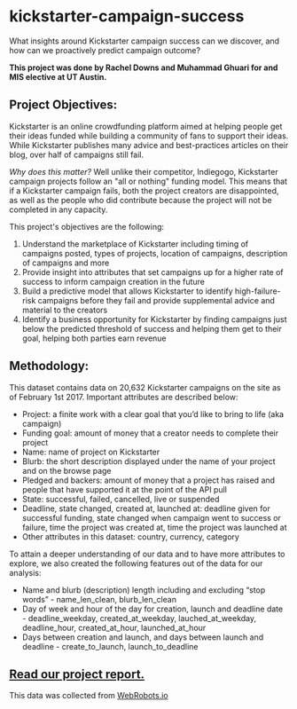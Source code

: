 # kickstarter-campaign-success
What insights around Kickstarter campaign success can we discover, and how can we proactively predict campaign outcome?

**This project was done by Rachel Downs and Muhammad Ghuari for and MIS elective at UT Austin.**

## Project Objectives:
Kickstarter is an online crowdfunding platform aimed at helping people get their ideas funded while building a community of fans to support their ideas. While Kickstarter publishes many advice and best-practices articles on their blog, over half of campaigns still fail.

*Why does this matter?* Well unlike their competitor, Indiegogo, Kickstarter campaign projects follow an "all or nothing" funding model. This means that if a Kickstarter campaign fails, both the project creators are disappointed, as well as the people who did contribute because the project will not be completed in any capacity.

This project's objectives are the following:
1. Understand the marketplace of Kickstarter including timing of campaigns posted, types of projects, location of campaigns, description of campaigns and more
2. Provide insight into attributes that set campaigns up for a higher rate of success to inform campaign creation in the future
3. Build a predictive model that allows Kickstarter to identify high-failure-risk campaigns before they fail and provide supplemental advice and material to the creators
4. Identify a business opportunity for Kickstarter by finding campaigns just below the predicted threshold of success and helping them get to their goal, helping both parties earn revenue

## Methodology:
This dataset contains data on 20,632 Kickstarter campaigns on the site as of February 1st 2017. Important attributes are described below:
- Project: a finite work with a clear goal that you’d like to bring to life (aka campaign)
- Funding goal: amount of money that a creator needs to complete their project
- Name: name of project on Kickstarter
- Blurb: the short description displayed under the name of your project and on the browse page
- Pledged and backers: amount of money that a project has raised and people that have supported it at the point of the API pull
- State: successful, failed, cancelled, live or suspended
- Deadline, state changed, created at, launched at: deadline given for successful funding, state changed when campaign went to success or failure, time the project was created at, time the project was launched at
- Other attributes in this dataset: country, currency, category

To attain a deeper understanding of our data and to have more attributes to explore, we also created the following features out of the data for our analysis:
- Name and blurb (description) length including and excluding “stop words” - name_len_clean, blurb_len_clean
- Day of week and hour of the day for creation, launch and deadline date - deadline_weekday, created_at_weekday, lauched_at_weekday, deadline_hour, created_at_hour, launched_at_hour
- Days between creation and launch, and days between launch and deadline - create_to_launch, launch_to_deadline


## [Read our project report.](https://data.world/rdowns26/kickstarter-campaigns/file/Term%20Project%20Report.pdf)

This data was collected from [WebRobots.io](https://webrobots.io/kickstarter-datasets/)
